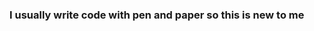 ### I usually write code with pen and paper so this is new to me

<!--
this is a comment i think
-->
